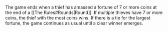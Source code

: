 The game ends when a thief has amassed a fortune of 7 or more coins at the end of a [[The Rules#Rounds|Round]]. If multiple thieves have 7 or more coins, the thief with the most coins wins. If there is a tie for the largest fortune, the game continues as usual until a clear winner emerges.